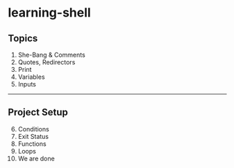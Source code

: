 # learning-shell

Topics
------
1. She-Bang & Comments
2. Quotes, Redirectors
3. Print
4. Variables
5. Inputs
-------
Project Setup
-------
6. Conditions
7. Exit Status
8. Functions
9. Loops
10. We are done